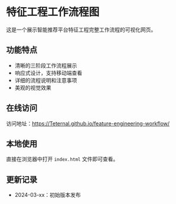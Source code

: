 # 特征工程工作流程图

这是一个展示智能推荐平台特征工程完整工作流程的可视化网页。

## 功能特点

- 清晰的三阶段工作流程展示
- 响应式设计，支持移动端查看
- 详细的流程说明和注意事项
- 美观的视觉效果

## 在线访问

访问地址：https://Teternal.github.io/feature-engineering-workflow/

## 本地使用

直接在浏览器中打开 `index.html` 文件即可查看。

## 更新记录

- 2024-03-xx：初始版本发布 